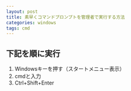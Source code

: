```yaml
---
layout: post
title: 素早くコマンドプロンプトを管理者で実行する方法
categories: windows
tags: cmd
---
```


## 下記を順に実行

1. Windowsキーを押す（スタートメニュー表示）
1. cmdと入力
1. Ctrl+Shift+Enter


